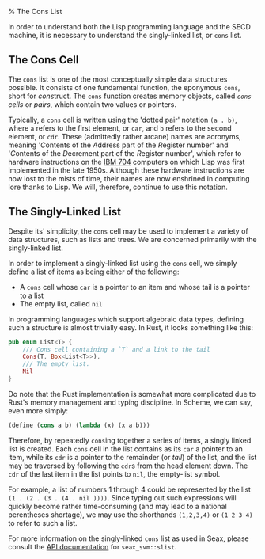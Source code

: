 % The Cons List

In order to understand both the Lisp programming language and the SECD machine, it is necessary to understand the singly-linked list, or `cons` list. 

## The Cons Cell

The `cons` list is one of the most conceptually simple data structures possible. It consists of one fundamental function, the eponymous `cons`, short for <i>cons</i>truct. The `cons` function creates memory objects, called _`cons` cells_ or _pairs_, which contain two values or pointers.

Typically, a `cons` cell is written using the 'dotted pair' notation `(a . b)`, where `a` refers to the first element, or `car`, and `b` refers to the second element, or `cdr`. These (admittedly rather arcane) names are acronyms, meaning '<i>C</i>ontents of the <i>A</i>ddress part of the <i>R</i>egister number' and '<i>C</i>ontents of the <i>D</i>ecrement part of the <i>R</i>egister number', which refer to hardware instructions on the [IBM 704](http://en.wikipedia.org/wiki/IBM_704) computers on which Lisp was first implemented in the late 1950s. Although these hardware instructions are now lost to the mists of time, their names are now enshrined in computing lore thanks to Lisp. We will, therefore, continue to use this notation.

## The Singly-Linked List

Despite its' simplicity, the `cons` cell may be used to implement a variety of data structures, such as lists and trees. We are concerned primarily with the singly-linked list.

In order to implement a singly-linked list using the `cons` cell, we simply define a list of items as being either of the following:

+ A `cons` cell whose `car` is a pointer to an item and whose tail is a pointer to a list
+ The empty list, called `nil`

In programming languages which support algebraic data types, defining such a structure is almost trivially easy. In Rust, it looks something like this:

```rust
pub enum List<T> {
    /// Cons cell containing a `T` and a link to the tail
    Cons(T, Box<List<T>>),
    /// The empty list.
    Nil
}
```

Do note that the Rust implementation is somewhat more complicated due to Rust's memory management and typing discipline. In Scheme, we can say, even more simply:

```scheme
(define (cons a b) (lambda (x) (x a b)))
```

Therefore, by repeatedly `cons`ing together a series of items, a singly linked list is created. Each `cons` cell in the list contains as its `car` a pointer to an item, while its `cdr` is a pointer to the remainder (or _tail_) of the list, and the list may be traversed by following the `cdr`s from the head element down. The `cdr` of the last item in the list points to `nil`, the empty-list symbol. 

For example, a list of numbers 1 through 4 could be represented by the list `(1 . (2 . (3 . (4 . nil ))))`. Since typing out such expressions will quickly become rather time-consuming (and may lead to a national perentheses shortage), we may use the shorthands `(1,2,3,4)` or `(1 2 3 4)` to refer to such a list.

For more information on the singly-linked `cons` list as used in Seax, please consult the [API documentation](http://hawkweisman.me/seax/api/seax_svm/slist/index.html) for `seax_svm::slist`.